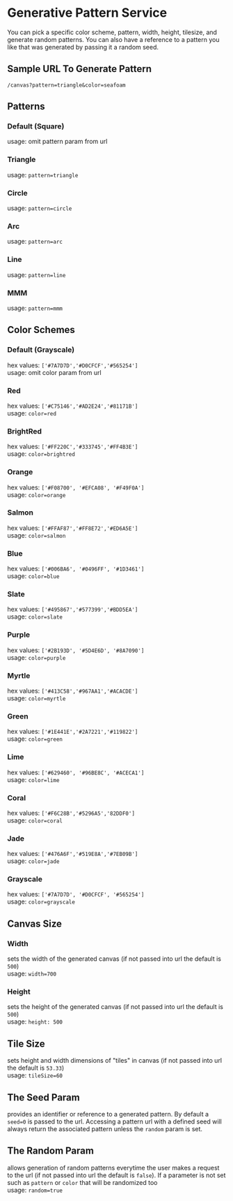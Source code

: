 # Generative Pattern Service

You can pick a specific color scheme, pattern, width, height, tilesize, and generate random patterns. You can also have a reference to a pattern you like that was generated by passing it a random seed. 

## Sample URL To Generate Pattern

`/canvas?pattern=triangle&color=seafoam`

## Patterns

### Default (Square)
usage: omit pattern param from url

### Triangle
usage: `pattern=triangle`

### Circle
usage: `pattern=circle`

### Arc
usage: `pattern=arc`

### Line
usage: `pattern=line`

### MMM
usage: `pattern=mmm`

## Color Schemes

### Default (Grayscale)
hex values: `['#7A7D7D','#D0CFCF','#565254']`\
usage: omit color param from url

### Red
hex values: `['#C75146','#AD2E24','#81171B']`\
usage: `color=red`

### BrightRed
hex values: `['#FF220C','#333745','#FF4B3E']`\
usage: `color=brightred`

### Orange
hex values: `['#F08700', '#EFCA08', '#F49F0A']`\
usage: `color=orange`

### Salmon
hex values: `['#FFAF87','#FF8E72','#ED6A5E']`\
usage: `color=salmon`

### Blue
hex values: `['#006BA6', '#0496FF', '#1D3461']`\
usage: `color=blue`

### Slate
hex values: `['#495867','#577399','#BDD5EA']`\
usage: `color=slate`

### Purple
hex values: `['#2B193D', '#5D4E6D', '#8A7090']`\
usage: `color=purple`

### Myrtle 
hex values: `['#413C58','#967AA1','#ACACDE']`\
usage: `color=myrtle`

### Green
hex values: `['#1E441E','#2A7221','#119822']`\
usage: `color=green`

### Lime
hex values: `['#629460', '#96BE8C', '#ACECA1']`\
usage: `color=lime`

### Coral
hex values: `['#F6C28B','#5296A5','82DDF0']`\
usage: `color=coral`

### Jade
hex values: `['#476A6F','#519E8A','#7EB09B']`\
usage: `color=jade`

### Grayscale
hex values: `['#7A7D7D', '#D0CFCF', '#565254']`\
usage: `color=grayscale`

## Canvas Size 

### Width
sets the width of the generated canvas (if not passed into url the default is `500`)\
usage: `width=700`

### Height
sets the height of the generated canvas (if not passed into url the default is `500`)\
usage: `height: 500`

## Tile Size
sets height and width dimensions of "tiles" in canvas (if not passed into url the default is `53.33`)\
usage: `tileSize=60`

## The Seed Param
provides an identifier or reference to a generated pattern. By default a `seed=0` is passed to the url. Accessing a pattern url with a defined seed will always return the associated pattern unless the `random` param is set.

## The Random Param 
allows generation of random patterns everytime the user makes a request to the url (if not passed into url the default is `false`). If a parameter is not set such as `pattern` or `color` that will be randomized too\
usage: `random=true`


